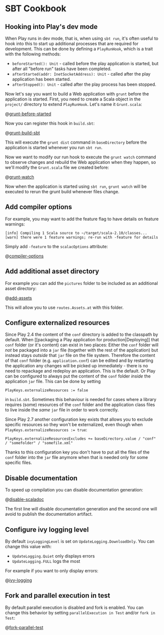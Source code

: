 <!--- Copyright (C) 2009-2017 Lightbend Inc. <https://www.lightbend.com> -->
# SBT Cookbook

## Hooking into Play's dev mode

When Play runs in dev mode, that is, when using `sbt run`, it's often useful to hook into this to start up additional processes that are required for development.  This can be done by defining a `PlayRunHook`, which is a trait with the following methods:

 * `beforeStarted(): Unit` - called before the play application is started, but after all "before run" tasks have been completed.
 * `afterStarted(addr: InetSocketAddress): Unit` - called after the play application has been started.
 * `afterStopped(): Unit` - called after the play process has been stopped.

Now let's say you want to build a Web application with `grunt` before the application is started.  First, you need to create a Scala object in the `project/` directory to extend `PlayRunHook`.  Let's name it `Grunt.scala`:

@[grunt-before-started](code/runhook.sbt)

Now you can register this hook in `build.sbt`:

@[grunt-build-sbt](code/runhook.sbt)

This will execute the `grunt dist` command in `baseDirectory` before the application is started whenever you run `sbt run`.

Now we want to modify our run hook to execute the `grunt watch` command to observe changes and rebuild the Web application when they happen, so we'll modify the `Grunt.scala` file we created before:

@[grunt-watch](code/runhook.sbt)

Now when the application is started using `sbt run`, `grunt watch` will be executed to rerun the grunt build whenever files change.

## Add compiler options

For example, you may want to add the feature flag to have details on feature warnings:

```
[info] Compiling 1 Scala source to ~/target/scala-2.10/classes...
[warn] there were 1 feature warnings; re-run with -feature for details
```

Simply add `-feature` to the `scalacOptions` attribute:

@[compiler-options](code/cookbook.sbt)

## Add additional asset directory

For example you can add the `pictures` folder to be included as an additional asset directory:

@[add-assets](code/cookbook.sbt)

This will allow you to use `routes.Assets.at` with this folder.

## Configure externalized resources

Since Play 2.4 the content of the `conf` directory is added to the classpath by default.
When [[packaging a Play application for production|Deploying]] that `conf` folder (or it's content) can exist in two places:
Either the `conf` folder will *not* be packaged into a `jar` file (together with the rest of the application) but instead stays *outside* that `jar` file on the file system. Therefore the content of that `conf` folder (e.g. `application.conf`) can be edited and by restarting the application any changes will be picked up immediately - there is no need to repackage and redeploy an application. This is the default.
Or Play can be configured to always put the content of the `conf` folder *inside* the application `jar` file. This can be done by setting
```
PlayKeys.externalizeResources := false
```
in `build.sbt`. Sometimes this behaviour is needed for cases where a library requires (some) resources of the `conf` folder and the application class files to live inside the *same* `jar` file in order to work correctly.

Since Play 2.7 another configuration key exists that allows you to exclude specific resources so they won't be externalized, even though when `PlayKeys.externalizeResources := true`:
```
PlayKeys.externalizeResourcesExcludes += baseDirectory.value / "conf" / "somefolder" / "somefile.xml"
```
Thanks to this configuration key you don't have to put all the files of the `conf` folder into the `jar` file anymore when that is needed only for some specific files.

## Disable documentation

To speed up compilation you can disable documentation generation:

@[disable-scaladoc](code/cookbook.sbt)

The first line will disable documentation generation and the second one will avoid to publish the documentation artifact.

## Configure ivy logging level

By default `ivyLoggingLevel` is set on `UpdateLogging.DownloadOnly`. You can change this value with:

 * `UpdateLogging.Quiet` only displays errors
 * `UpdateLogging.FULL` logs the most

For example if you want to only display errors:

@[ivy-logging](code/cookbook.sbt)

## Fork and parallel execution in test

By default parallel execution is disabled and fork is enabled. You can change this behavior by setting `parallelExecution in Test` and/or `fork in Test`:

@[fork-parallel-test](code/cookbook.sbt)
